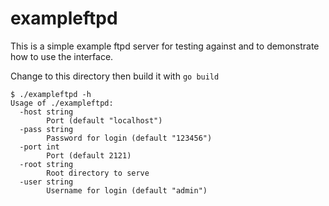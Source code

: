 # exampleftpd

This is a simple example ftpd server for testing against and to demonstrate how to use the interface.

Change to this directory then build it with `go build`

```
$ ./exampleftpd -h
Usage of ./exampleftpd:
  -host string
    	Port (default "localhost")
  -pass string
    	Password for login (default "123456")
  -port int
    	Port (default 2121)
  -root string
    	Root directory to serve
  -user string
    	Username for login (default "admin")
```
